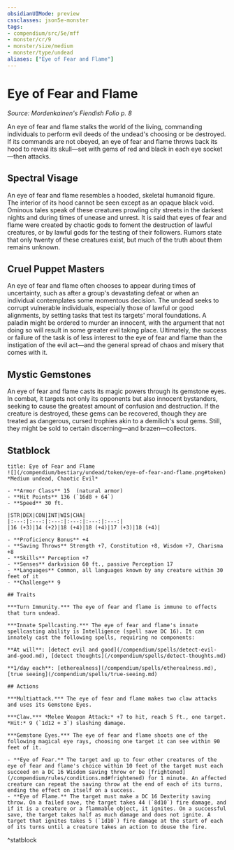 ```yaml
---
obsidianUIMode: preview
cssclasses: json5e-monster
tags:
- compendium/src/5e/mff
- monster/cr/9
- monster/size/medium
- monster/type/undead
aliases: ["Eye of Fear and Flame"]
---
```

# Eye of Fear and Flame
*Source: Mordenkainen's Fiendish Folio p. 8*  

An eye of fear and flame stalks the world of the living, commanding individuals to perform evil deeds of the undead's choosing or be destroyed. If its commands are not obeyed, an eye of fear and flame throws back its hood to reveal its skull—set with gems of red and black in each eye socket—then attacks.

## Spectral Visage

An eye of fear and flame resembles a hooded, skeletal humanoid figure. The interior of its hood cannot be seen except as an opaque black void. Ominous tales speak of these creatures prowling city streets in the darkest nights and during times of unease and unrest. It is said that eyes of fear and flame were created by chaotic gods to foment the destruction of lawful creatures, or by lawful gods for the testing of their followers. Rumors state that only twenty of these creatures exist, but much of the truth about them remains unknown.

## Cruel Puppet Masters

An eye of fear and flame often chooses to appear during times of uncertainty, such as after a group's devastating defeat or when an individual contemplates some momentous decision. The undead seeks to corrupt vulnerable individuals, especially those of lawful or good alignments, by setting tasks that test its targets' moral foundations. A paladin might be ordered to murder an innocent, with the argument that not doing so will result in some greater evil taking place. Ultimately, the success or failure of the task is of less interest to the eye of fear and flame than the instigation of the evil act—and the general spread of chaos and misery that comes with it.

## Mystic Gemstones

An eye of fear and flame casts its magic powers through its gemstone eyes. In combat, it targets not only its opponents but also innocent bystanders, seeking to cause the greatest amount of confusion and destruction. If the creature is destroyed, these gems can be recovered, though they are treated as dangerous, cursed trophies akin to a demilich's soul gems. Still, they might be sold to certain discerning—and brazen—collectors.

## Statblock

```ad-statblock
title: Eye of Fear and Flame
![](/compendium/bestiary/undead/token/eye-of-fear-and-flame.png#token)
*Medium undead, Chaotic Evil*

- **Armor Class** 15  (natural armor)
- **Hit Points** 136 (`16d8 + 64`)
- **Speed** 30 ft.

|STR|DEX|CON|INT|WIS|CHA|
|:---:|:---:|:---:|:---:|:---:|:---:|
|16 (+3)|14 (+2)|18 (+4)|18 (+4)|17 (+3)|18 (+4)|

- **Proficiency Bonus** +4
- **Saving Throws** Strength +7, Constitution +8, Wisdom +7, Charisma +8
- **Skills** Perception +7
- **Senses** darkvision 60 ft., passive Perception 17
- **Languages** Common, all languages known by any creature within 30 feet of it
- **Challenge** 9

## Traits

***Turn Immunity.*** The eye of fear and flame is immune to effects that turn undead.

***Innate Spellcasting.*** The eye of fear and flame's innate spellcasting ability is Intelligence (spell save DC 16). It can innately cast the following spells, requiring no components:

**At will**: [detect evil and good](/compendium/spells/detect-evil-and-good.md), [detect thoughts](/compendium/spells/detect-thoughts.md)

**1/day each**: [etherealness](/compendium/spells/etherealness.md), [true seeing](/compendium/spells/true-seeing.md)

## Actions

***Multiattack.*** The eye of fear and flame makes two claw attacks and uses its Gemstone Eyes.

***Claw.*** *Melee Weapon Attack:* +7 to hit, reach 5 ft., one target. *Hit:* 9 (`1d12 + 3`) slashing damage.

***Gemstone Eyes.*** The eye of fear and flame shoots one of the following magical eye rays, choosing one target it can see within 90 feet of it.

- **Eye of Fear.** The target and up to four other creatures of the eye of fear and flame's choice within 10 feet of the target must each succeed on a DC 16 Wisdom saving throw or be [frightened](/compendium/rules/conditions.md#frightened) for 1 minute. An affected creature can repeat the saving throw at the end of each of its turns, ending the effect on itself on a success.  
- **Eye of Flame.** The target must make a DC 16 Dexterity saving throw. On a failed save, the target takes 44 (`8d10`) fire damage, and if it is a creature or a flammable object, it ignites. On a successful save, the target takes half as much damage and does not ignite. A target that ignites takes 5 (`1d10`) fire damage at the start of each of its turns until a creature takes an action to douse the fire.  
```
^statblock